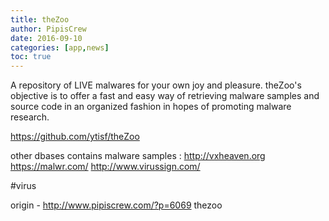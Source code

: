 ```yaml
---
title: theZoo
author: PipisCrew
date: 2016-09-10
categories: [app,news]
toc: true
---
```


A repository of LIVE malwares for your own joy and pleasure. theZoo's objective is to offer a fast and easy way of retrieving malware samples and source code in an organized fashion in hopes of promoting malware research.

https://github.com/ytisf/theZoo

other dbases contains malware samples :
http://vxheaven.org
https://malwr.com/
http://www.virussign.com/

#virus

origin - http://www.pipiscrew.com/?p=6069 thezoo